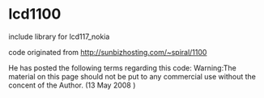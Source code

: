 # lcd1100
include library for lcd117_nokia

code originated from
http://sunbizhosting.com/~spiral/1100

He has posted the following terms regarding this code:
Warning:The material on this page should not be put to any commercial use without the concent of the Author. (13 May 2008 )
